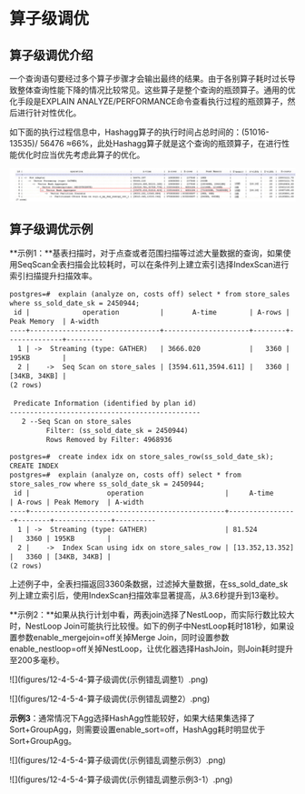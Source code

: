 # 算子级调优<a name="ZH-CN_TOPIC_0245374562"></a>

## 算子级调优介绍<a name="zh-cn_topic_0237121527_zh-cn_topic_0073253804_zh-cn_topic_0062578364_section1340508119330"></a>

一个查询语句要经过多个算子步骤才会输出最终的结果。由于各别算子耗时过长导致整体查询性能下降的情况比较常见。这些算子是整个查询的瓶颈算子。通用的优化手段是EXPLAIN ANALYZE/PERFORMANCE命令查看执行过程的瓶颈算子，然后进行针对性优化。

如下面的执行过程信息中，Hashagg算子的执行时间占总时间的：\(51016-13535\)/ 56476 ≈66%，此处Hashagg算子就是这个查询的瓶颈算子，在进行性能优化时应当优先考虑此算子的优化。

![](figures/zh-cn_image_0118861065.jpg)

## 算子级调优示例<a name="zh-cn_topic_0237121527_zh-cn_topic_0073253804_zh-cn_topic_0062578364_section22173273193836"></a>

**示例1：**基表扫描时，对于点查或者范围扫描等过滤大量数据的查询，如果使用SeqScan全表扫描会比较耗时，可以在条件列上建立索引选择IndexScan进行索引扫描提升扫描效率。

```
postgres=#  explain (analyze on, costs off) select * from store_sales where ss_sold_date_sk = 2450944;
 id |             operation          |       A-time        | A-rows | Peak Memory  | A-width
----+--------------------------------+---------------------+--------+--------------+---------
  1 | ->  Streaming (type: GATHER)   | 3666.020            |   3360 | 195KB        |
  2 |    ->  Seq Scan on store_sales | [3594.611,3594.611] |   3360 | [34KB, 34KB] |
(2 rows)

 Predicate Information (identified by plan id) 
-----------------------------------------------
   2 --Seq Scan on store_sales
         Filter: (ss_sold_date_sk = 2450944)
         Rows Removed by Filter: 4968936
```

```
postgres=#  create index idx on store_sales_row(ss_sold_date_sk);
CREATE INDEX
postgres=#  explain (analyze on, costs off) select * from store_sales_row where ss_sold_date_sk = 2450944;
 id |                   operation                    |     A-time      | A-rows | Peak Memory  | A-width
----+------------------------------------------------+-----------------+--------+--------------+----------
  1 | ->  Streaming (type: GATHER)                   | 81.524          |   3360 | 195KB        |
  2 |    ->  Index Scan using idx on store_sales_row | [13.352,13.352] |   3360 | [34KB, 34KB] |
(2 rows)
```

上述例子中，全表扫描返回3360条数据，过滤掉大量数据，在ss\_sold\_date\_sk列上建立索引后，使用IndexScan扫描效率显著提高，从3.6秒提升到13毫秒。

**示例2：**如果从执行计划中看，两表join选择了NestLoop，而实际行数比较大时，NestLoop Join可能执行比较慢。如下的例子中NestLoop耗时181秒，如果设置参数enable\_mergejoin=off关掉Merge Join，同时设置参数enable\_nestloop=off关掉NestLoop，让优化器选择HashJoin，则Join耗时提升至200多毫秒。

![](figures/12-4-5-4-算子级调优(示例错乱调整1）.png)

![](figures/12-4-5-4-算子级调优(示例错乱调整2）.png)

**示例3**：通常情况下Agg选择HashAgg性能较好，如果大结果集选择了Sort+GroupAgg，则需要设置enable\_sort=off，HashAgg耗时明显优于Sort+GroupAgg。

![](figures/12-4-5-4-算子级调优(示例错乱调整示例3）.png)

![](figures/12-4-5-4-算子级调优(示例错乱调整示例3-1）.png)

